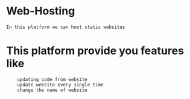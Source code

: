 # Web-Hosting
    In this platform we can host static websites 

# This platform provide you features like 
        updating code from website
        update website every single time 
        change the name of website
        